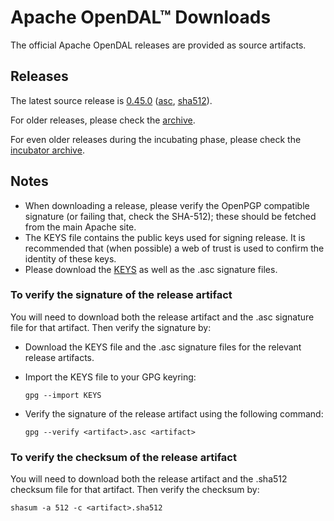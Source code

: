 # Apache OpenDAL™ Downloads

The official Apache OpenDAL releases are provided as source artifacts.

## Releases

The latest source release is [0.45.0](
https://www.apache.org/dyn/closer.lua/opendal/0.45.0/apache-opendal-0.45.0-src.tar.gz?action=download) ([asc](https://downloads.apache.org/opendal/0.45.0/apache-opendal-0.45.0-src.tar.gz.asc),
[sha512](https://downloads.apache.org/opendal/0.45.0/apache-opendal-0.45.0-src.tar.gz.sha512)).

For older releases, please check the [archive](https://archive.apache.org/dist/opendal/).

For even older releases during the incubating phase, please check the [incubator archive](https://archive.apache.org/dist/incubator/opendal/).

## Notes

* When downloading a release, please verify the OpenPGP compatible signature (or failing that, check the SHA-512); these should be fetched from the main Apache site.
* The KEYS file contains the public keys used for signing release. It is recommended that (when possible) a web of trust is used to confirm the identity of these keys.
* Please download the [KEYS](https://downloads.apache.org/opendal/KEYS) as well as the .asc signature files.

### To verify the signature of the release artifact

You will need to download both the release artifact and the .asc signature file for that artifact. Then verify the signature by:

* Download the KEYS file and the .asc signature files for the relevant release artifacts.
* Import the KEYS file to your GPG keyring: 

    ```shell
    gpg --import KEYS
    ```

* Verify the signature of the release artifact using the following command:
  
    ```shell
    gpg --verify <artifact>.asc <artifact>
    ```

### To verify the checksum of the release artifact

You will need to download both the release artifact and the .sha512 checksum file for that artifact. Then verify the checksum by:

```shell
shasum -a 512 -c <artifact>.sha512
```
